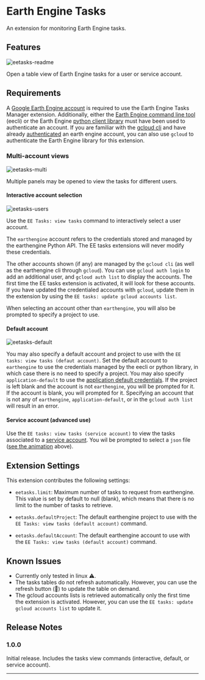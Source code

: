 # Earth Engine Tasks

An extension for monitoring Earth Engine tasks. 

## Features

![eetasks-readme](https://raw.githubusercontent.com/lopezvoliver/eetasks/main/eetasks-readme.gif)

Open a table view of Earth Engine tasks for a user or service account. 

## Requirements

A [Google Earth Engine account](https://code.earthengine.google.com/register) is required to use the Earth Engine Tasks Manager extension. Additionally, either the [Earth Engine command line tool](https://developers.google.com/earth-engine/guides/command_line) (eecli) or the Earth Engine [python client library](https://developers.google.com/earth-engine/guides/python_install) must have been used to authenticate an account. If you are familiar with the [gcloud cli](https://cloud.google.com/sdk/docs/install) and have already [authenticated](https://cloud.google.com/sdk/gcloud/reference/auth/login) an earth engine account, you can also use `gcloud` to authenticate the Earth Engine library for this extension. 

### Multi-account views

![eetasks-multi](https://raw.githubusercontent.com/lopezvoliver/eetasks/main/eetasks-multi.png)

Multiple panels may be opened to view the tasks for different users.


#### Interactive account selection

![eetasks-users](https://raw.githubusercontent.com/lopezvoliver/eetasks/main/eetasks-users.png)

Use the `EE Tasks: view tasks` command to interactively select a user account. 

The `earthengine` account refers to the credentials stored and managed by the earthengine Python API. The EE tasks extensions will never modify these credentials. 

The other accounts shown (if any) are managed by the `gcloud cli` (as well as the earthengine cli through `gcloud`). You can use `gcloud auth login` to add an additional user, and `gcloud auth list` to display the accounts. The first time the EE tasks extension is activated, it will look for these accounts. If you have updated the credentialed accounts with `gcloud`, update them in the extension by using the `EE tasks: update gcloud accounts list`.

When selecting an account other than `earthengine`, you will also be prompted to specify a project to use. 

#### Default account

![eetasks-default](https://raw.githubusercontent.com/lopezvoliver/eetasks/main/eetasks-default.png)

You may also specify a default account and project to use with the `EE tasks: view tasks (defaut account)`. Set the default account to `earthengine` to use the credentials managed by the eecli or python library, in which case there is no need to specify a project. You may also specify `application-default` to use the [application default credentials](https://cloud.google.com/sdk/gcloud/reference/auth/application-default). If the project is left blank and the account is not `earthengine`, you will be prompted for it. If the account is blank, you will prompted for it. Specifying an account that is not any of `earthengine`, `application-default`, or in the `gcloud auth list` will result in an error. 

#### Service account (advanced use)

Use the `EE tasks: view tasks (service account)` to view the tasks associated to a [service account](https://developers.google.com/earth-engine/guides/service_account). You wil be prompted to select a `json` file ([see the animation](#features) above).


## Extension Settings

This extension contributes the following settings:

* `eetasks.limit`: Maximum number of tasks to request from earthengine. This value is set by default to null (blank), which means that there is no limit to the number of tasks to retrieve. 

* `eetasks.defaultProject`: The default earthengine project to use with the `EE Tasks: view tasks (default account)` command.

* `eetasks.defaultAccount`: The default earthengine account to use with the `EE Tasks: view tasks (default account)` command.


## Known Issues

- Currently only tested in linux ⚠️. 
- The tasks tables do not refresh automatically. However, you can use the refresh button (🔄) to update the table on demand. 
- The gcloud accounts lists is retrieved automatically only the first time the extension is activated. However, you can use the `EE tasks: update gcloud accounts list` to update it. 


## Release Notes

### 1.0.0

Initial release. Includes the tasks view commands (interactive, default, or service account).

---